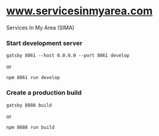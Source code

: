 # www.servicesinmyarea.com

Services In My Area (SIMA)

### Start development server

```
gatsby 8061 --host 0.0.0.0 --port 8061 develop
```

or

```
npm 8061 run develop
```

### Create a production build

```
gatsby 8888 build
```

or

```
npm 8888 run build
```
